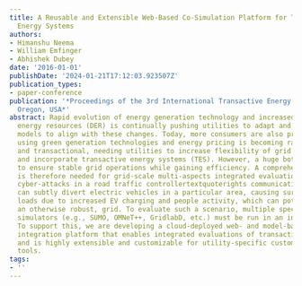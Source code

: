 ```yaml
---
title: A Reusable and Extensible Web-Based Co-Simulation Platform for Transactive
  Energy Systems
authors:
- Himanshu Neema
- William Emfinger
- Abhishek Dubey
date: '2016-01-01'
publishDate: '2024-01-21T17:12:03.923507Z'
publication_types:
- paper-conference
publication: '*Proceedings of the 3rd International Transactive Energy Systems, Portland,
  Oregon, USA*'
abstract: Rapid evolution of energy generation technology and increased used of distributed
  energy resources (DER) is continually pushing utilities to adapt and evolve business
  models to align with these changes. Today, more consumers are also producing energy
  using green generation technologies and energy pricing is becoming rather competitive
  and transactional, needing utilities to increase flexibility of grid operations
  and incorporate transactive energy systems (TES). However, a huge bottleneck is
  to ensure stable grid operations while gaining efficiency. A comprehensive platform
  is therefore needed for grid-scale multi-aspects integrated evaluations. For instance,
  cyber-attacks in a road traffic controllertextquoterights communication network
  can subtly divert electric vehicles in a particular area, causing surge in the grid
  loads due to increased EV charging and people activity, which can potentially disrupt,
  an otherwise robust, grid. To evaluate such a scenario, multiple special-purpose
  simulators (e.g., SUMO, OMNeT++, GridlabD, etc.) must be run in an integrated manner.
  To support this, we are developing a cloud-deployed web- and model-based simulation
  integration platform that enables integrated evaluations of transactive energy systems
  and is highly extensible and customizable for utility-specific custom simulation
  tools.
tags:
- ''
---
```

